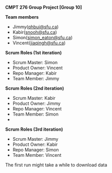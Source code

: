 **CMPT 276 Group Project [Group 10]**

**Team members**
* Jimmy(qhbui@sfu.ca)
* Kabir(snooh@sfu.ca)
* Simon(simon_eaton@sfu.ca)
* Vincent(jiaqingh@sfu.ca)


**Scrum Roles (1st iteration)**
* Scrum Master: Simon
* Product Owner: Vincent
* Repo Manager: Kabir
* Team Member: Jimmy

**Scrum Roles (2nd iteration)**
* Scrum Master: Kabir
* Product Owner: Jimmy
* Repo Manager: Vincent
* Team Member: Simon
* 

**Scrum Roles (3rd iteration)**
* Scrum Master: Jimmy
* Product Owner: Kabir
* Repo Manager: Simon
* Team Member: Vincent

The first run might take a while to download data
